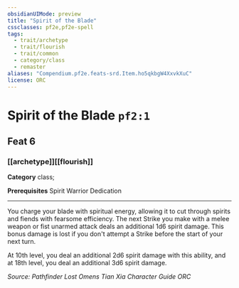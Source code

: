 ```yaml
---
obsidianUIMode: preview
title: "Spirit of the Blade"
cssclasses: pf2e,pf2e-spell
tags:
  - trait/archetype
  - trait/flourish
  - trait/common
  - category/class
  - remaster
aliases: "Compendium.pf2e.feats-srd.Item.ho5qkbgW4XxvkXuC"
license: ORC
---
```

# Spirit of the Blade `pf2:1`
## Feat 6
### [[archetype]][[flourish]]

**Category** class; 



**Prerequisites** Spirit Warrior Dedication
* * *
You charge your blade with spiritual energy, allowing it to cut through spirits and fiends with fearsome efficiency. The next Strike you make with a melee weapon or fist unarmed attack deals an additional 1d6 spirit damage. This bonus damage is lost if you don't attempt a Strike before the start of your next turn.

At 10th level, you deal an additional 2d6 spirit damage with this ability, and at 18th level, you deal an additional 3d6 spirit damage.

*Source: Pathfinder Lost Omens Tian Xia Character Guide*
*ORC*